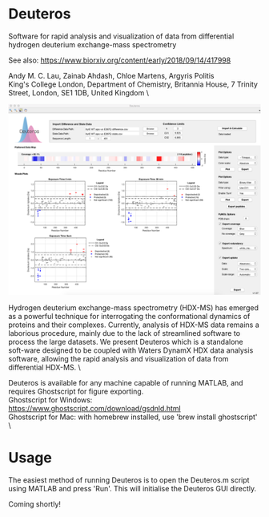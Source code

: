 # Deuteros
Software for rapid analysis and visualization of data from differential hydrogen deuterium exchange-mass spectrometry

See also: https://www.biorxiv.org/content/early/2018/09/14/417998

Andy M. C. Lau, Zainab Ahdash, Chloe Martens, Argyris Politis \
King's College London, Department of Chemistry, Britannia House, 7 Trinity Street, London, SE1 1DB, United Kingdom \

![alt text](https://github.com/andymlau/Deuteros/blob/master/readme_imgs/GUI_screenshot.png?raw=true)

Hydrogen deuterium exchange-mass spectrometry (HDX-MS) has emerged as a powerful technique for interrogating the conformational dynamics of proteins and their complexes. Currently, analysis of HDX-MS data remains a laborious procedure, mainly due to the lack of streamlined software to process the large datasets. We present Deuteros which is a standalone soft-ware designed to be coupled with Waters DynamX HDX data analysis software, allowing the rapid analysis and visualization of data from differential HDX-MS. \

Deuteros is available for any machine capable of running MATLAB, and requires Ghostscript for figure exporting. \
Ghostscript for Windows: https://www.ghostscript.com/download/gsdnld.html \
Ghostscript for Mac: with homebrew installed, use 'brew install ghostscript' \ 

# Usage

The easiest method of running Deuteros is to open the Deuteros.m script using MATLAB and press 'Run'. This will initialise the Deuteros GUI directly. 

Coming shortly!

